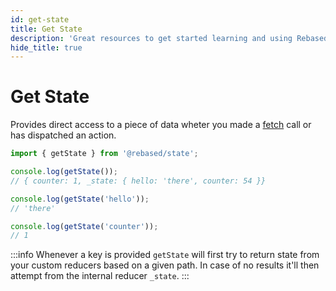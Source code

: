 ```yaml
---
id: get-state
title: Get State
description: 'Great resources to get started learning and using Rebased with Redux State'
hide_title: true
---
```


# Get State

Provides direct access to a piece of data wheter you made a [fetch](/core/fetch) call or has dispatched an action.

```ts
import { getState } from '@rebased/state';

console.log(getState());
// { counter: 1, _state: { hello: 'there', counter: 54 }}

console.log(getState('hello'));
// 'there'

console.log(getState('counter'));
// 1
```

:::info
Whenever a key is provided `getState` will first try to return state from your custom reducers based on a given path. In case of no results it'll then attempt from the internal reducer `_state`.
:::
